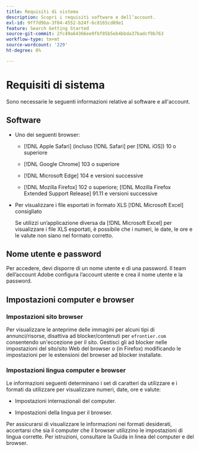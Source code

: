 ```yaml
---
title: Requisiti di sistema
description: Scopri i requisiti software e dell’account.
exl-id: 9ff7d9ba-3f04-4552-b24f-6c8165cd89e1
feature: Search Getting Started
source-git-commit: 2fc49a64366ee9fbf05b5eb4bbda37badcf9b763
workflow-type: tm+mt
source-wordcount: '229'
ht-degree: 0%

---
```


# Requisiti di sistema

Sono necessarie le seguenti informazioni relative al software e all&#39;account.

## Software

* Uno dei seguenti browser:

   * [!DNL Apple Safari] (incluso [!DNL Safari] per [!DNL iOS]) 10 o superiore

   * [!DNL Google Chrome] 103 o superiore

   * [!DNL Microsoft Edge] 104 e versioni successive

   * [!DNL Mozilla Firefox] 102 o superiore; [!DNL Mozilla Firefox Extended Support Release] 91.11 e versioni successive

* Per visualizzare i file esportati in formato XLS [!DNL Microsoft Excel] consigliato

  Se utilizzi un’applicazione diversa da [!DNL Microsoft Excel] per visualizzare i file XLS esportati, è possibile che i numeri, le date, le ore e le valute non siano nel formato corretto.

## Nome utente e password

Per accedere, devi disporre di un nome utente e di una password. Il team dell’account Adobe configura l’account utente e crea il nome utente e la password.

## Impostazioni computer e browser

### Impostazioni sito browser

Per visualizzare le anteprime delle immagini per alcuni tipi di annunci/risorse, disattiva ad blocker/contenuti per `efrontier.com` consentendo un&#39;eccezione per il sito. Gestisci gli ad blocker nelle impostazioni del sito/sito Web del browser o (in Firefox) modificando le impostazioni per le estensioni del browser ad blocker installate.

### Impostazioni lingua computer e browser

Le informazioni seguenti determinano i set di caratteri da utilizzare e i formati da utilizzare per visualizzare numeri, date, ore e valute:

* Impostazioni internazionali del computer.

* Impostazioni della lingua per il browser.

Per assicurarsi di visualizzare le informazioni nei formati desiderati, accertarsi che sia il computer che il browser utilizzino le impostazioni di lingua corrette. Per istruzioni, consultare la Guida in linea del computer e del browser.
